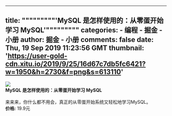 
---
title: """""""""'MySQL 是怎样使用的：从零蛋开始学习 MySQL'"""""""""
categories: 
    - 编程
    - 掘金 - 小册
author: 掘金 - 小册
comments: false
date: Thu, 19 Sep 2019 11:23:56 GMT
thumbnail: 'https://user-gold-cdn.xitu.io/2019/9/25/16d67c7db5fc6421?w=1950&h=2730&f=png&s=613110'
---

<div>   
<img src="https://user-gold-cdn.xitu.io/2019/9/25/16d67c7db5fc6421?w=1950&h=2730&f=png&s=613110" referrerpolicy="no-referrer"><br>
            <strong>MySQL 是怎样使用的：从零蛋开始学习 MySQL</strong><br><br>
            来来来，你什么都不用会，真正的从零蛋开始系统又轻松地学习MySQL。<br>
            <strong>价格:</strong> 19.9元
          
</div>
            